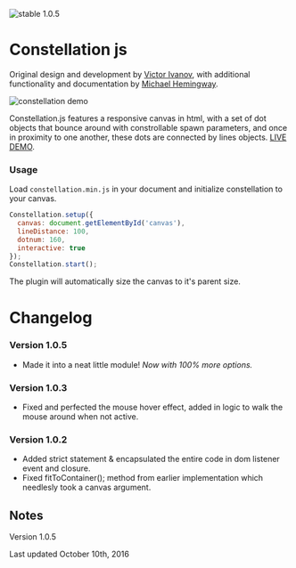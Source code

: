 ![stable 1.0.5](https://img.shields.io/badge/stable-1.0.5-brightgreen.svg "Stable!!")

Constellation js
================

Original design and development by [Victor Ivanov](https://github.com/Vi-Victor), with additional functionality and documentation by [Michael Hemingway](https://github.com/MichaelHemingway).

![constellation demo](http://live.arthem.co/constellation.gif "constellation js")

Constellation.js features a responsive canvas in html, with a set of dot objects that bounce around with constrollable spawn parameters, and once in proximity to one another, these dots are connected by lines objects. 
[LIVE DEMO](http://live.arthem.co/demos/constellation.html).

### Usage

Load `constellation.min.js` in your document and initialize constellation to your canvas.

```javascript
Constellation.setup({
  canvas: document.getElementById('canvas'),
  lineDistance: 100,
  dotnum: 160,
  interactive: true
});
Constellation.start();
```
The plugin will automatically size the canvas to it's parent size.

Changelog
================================================================

### Version 1.0.5

* Made it into a neat little module! _Now with 100% more options._

### Version 1.0.3

* Fixed and perfected the mouse hover effect, added in logic to walk the mouse around when not active.

### Version 1.0.2

* Added strict statement & encapsulated the entire code in dom listener event and closure.
* Fixed fitToContainer(); method from earlier implementation which needlesly took a canvas argument.

Notes
-------------------------------------------------

Version 1.0.5

Last updated October 10th, 2016
